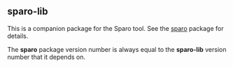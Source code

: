## sparo-lib

This is a companion package for the Sparo tool. See the
[sparo](https://npmjs.com/package/sparo) package for details.

The **sparo** package version number is always equal to the **sparo-lib** version number that it depends on.
